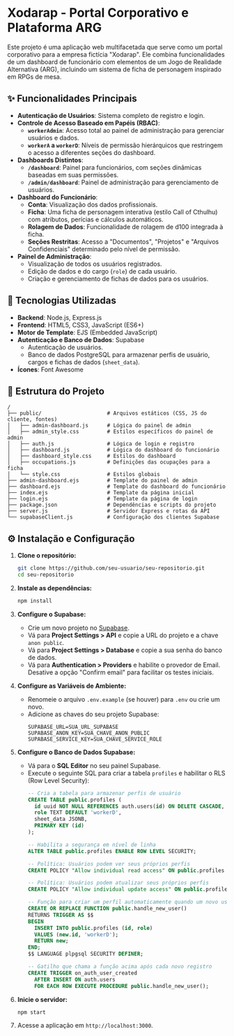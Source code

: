 # Xodarap - Portal Corporativo e Plataforma ARG

Este projeto é uma aplicação web multifacetada que serve como um portal corporativo para a empresa fictícia "Xodarap". Ele combina funcionalidades de um dashboard de funcionário com elementos de um Jogo de Realidade Alternativa (ARG), incluindo um sistema de ficha de personagem inspirado em RPGs de mesa.

## ✨ Funcionalidades Principais

-   **Autenticação de Usuários**: Sistema completo de registro e login.
-   **Controle de Acesso Baseado em Papéis (RBAC)**:
    -   **`workerAdmin`**: Acesso total ao painel de administração para gerenciar usuários e dados.
    -   **`workerA` a `workerD`**: Níveis de permissão hierárquicos que restringem o acesso a diferentes seções do dashboard.
-   **Dashboards Distintos**:
    -   **`/dashboard`**: Painel para funcionários, com seções dinâmicas baseadas em suas permissões.
    -   **`/admin/dashboard`**: Painel de administração para gerenciamento de usuários.
-   **Dashboard do Funcionário**:
    -   **Conta**: Visualização dos dados profissionais.
    -   **Ficha**: Uma ficha de personagem interativa (estilo Call of Cthulhu) com atributos, perícias e cálculos automáticos.
    -   **Rolagem de Dados**: Funcionalidade de rolagem de d100 integrada à ficha.
    -   **Seções Restritas**: Acesso a "Documentos", "Projetos" e "Arquivos Confidenciais" determinado pelo nível de permissão.
-   **Painel de Administração**:
    -   Visualização de todos os usuários registrados.
    -   Edição de dados e do cargo (`role`) de cada usuário.
    -   Criação e gerenciamento de fichas de dados para os usuários.

## 🚀 Tecnologias Utilizadas

-   **Backend**: Node.js, Express.js
-   **Frontend**: HTML5, CSS3, JavaScript (ES6+)
-   **Motor de Template**: EJS (Embedded JavaScript)
-   **Autenticação e Banco de Dados**: Supabase
    -   Autenticação de usuários.
    -   Banco de dados PostgreSQL para armazenar perfis de usuário, cargos e fichas de dados (`sheet_data`).
-   **Ícones**: Font Awesome

## 📂 Estrutura do Projeto

```
/
├── public/                     # Arquivos estáticos (CSS, JS do cliente, fontes)
│   ├── admin-dashboard.js      # Lógica do painel de admin
│   ├── admin_style.css         # Estilos específicos do painel de admin
│   ├── auth.js                 # Lógica de login e registro
│   ├── dashboard.js            # Lógica do dashboard do funcionário
│   ├── dashboard_style.css     # Estilos do dashboard
│   ├── occupations.js          # Definições das ocupações para a ficha
│   └── style.css               # Estilos globais
├── admin-dashboard.ejs         # Template do painel de admin
├── dashboard.ejs               # Template do dashboard do funcionário
├── index.ejs                   # Template da página inicial
├── login.ejs                   # Template da página de login
├── package.json                # Dependências e scripts do projeto
├── server.js                   # Servidor Express e rotas da API
└── supabaseClient.js           # Configuração dos clientes Supabase
```

## ⚙️ Instalação e Configuração

1.  **Clone o repositório:**
    ```sh
    git clone https://github.com/seu-usuario/seu-repositorio.git
    cd seu-repositorio
    ```

2.  **Instale as dependências:**
    ```sh
    npm install
    ```

3.  **Configure o Supabase:**
    -   Crie um novo projeto no [Supabase](https://supabase.com/).
    -   Vá para **Project Settings > API** e copie a URL do projeto e a chave `anon public`.
    -   Vá para **Project Settings > Database** e copie a sua senha do banco de dados.
    -   Vá para **Authentication > Providers** e habilite o provedor de Email. Desative a opção "Confirm email" para facilitar os testes iniciais.

4.  **Configure as Variáveis de Ambiente:**
    -   Renomeie o arquivo `.env.example` (se houver) para `.env` ou crie um novo.
    -   Adicione as chaves do seu projeto Supabase:
        ```.env
        SUPABASE_URL=SUA_URL_SUPABASE
        SUPABASE_ANON_KEY=SUA_CHAVE_ANON_PUBLIC
        SUPABASE_SERVICE_KEY=SUA_CHAVE_SERVICE_ROLE
        ```

5.  **Configure o Banco de Dados Supabase:**
    -   Vá para o **SQL Editor** no seu painel Supabase.
    -   Execute o seguinte SQL para criar a tabela `profiles` e habilitar o RLS (Row Level Security):
        ```sql
        -- Cria a tabela para armazenar perfis de usuário
        CREATE TABLE public.profiles (
          id uuid NOT NULL REFERENCES auth.users(id) ON DELETE CASCADE,
          role TEXT DEFAULT 'workerD',
          sheet_data JSONB,
          PRIMARY KEY (id)
        );

        -- Habilita a segurança em nível de linha
        ALTER TABLE public.profiles ENABLE ROW LEVEL SECURITY;

        -- Política: Usuários podem ver seus próprios perfis
        CREATE POLICY "Allow individual read access" ON public.profiles FOR SELECT USING (auth.uid() = id);

        -- Política: Usuários podem atualizar seus próprios perfis
        CREATE POLICY "Allow individual update access" ON public.profiles FOR UPDATE USING (auth.uid() = id);

        -- Função para criar um perfil automaticamente quando um novo usuário se registra
        CREATE OR REPLACE FUNCTION public.handle_new_user()
        RETURNS TRIGGER AS $$
        BEGIN
          INSERT INTO public.profiles (id, role)
          VALUES (new.id, 'workerD');
          RETURN new;
        END;
        $$ LANGUAGE plpgsql SECURITY DEFINER;

        -- Gatilho que chama a função acima após cada novo registro
        CREATE TRIGGER on_auth_user_created
          AFTER INSERT ON auth.users
          FOR EACH ROW EXECUTE PROCEDURE public.handle_new_user();
        ```

6.  **Inicie o servidor:**
    ```sh
    npm start
    ```

7.  Acesse a aplicação em `http://localhost:3000`.
